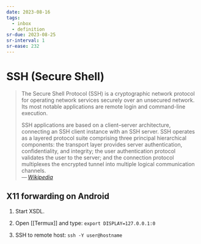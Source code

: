 ```yaml
---
date: 2023-08-16
tags:
  - inbox
  - definition
sr-due: 2023-08-25
sr-interval: 1
sr-ease: 232
---
```


# SSH (Secure Shell)

> The Secure Shell Protocol (SSH) is a cryptographic network protocol for
> operating network services securely over an unsecured network. Its most
> notable applications are remote login and command-line execution.
>
> SSH applications are based on a client–server architecture, connecting an SSH
> client instance with an SSH server. SSH operates as a layered protocol suite
> comprising three principal hierarchical components: the transport layer
> provides server authentication, confidentiality, and integrity; the user
> authentication protocol validates the user to the server; and the connection
> protocol multiplexes the encrypted tunnel into multiple logical communication
> channels.\
> —&thinsp;<cite>[Wikipedia](https://en.wikipedia.org/wiki/Secure_Shell_Protocol)</cite>


## X11 forwarding on Android

1. Start XSDL.

2. Open [[Termux]] and type: `export DISPLAY=127.0.0.1:0`

3. SSH to remote host: `ssh -Y user@hostname`
